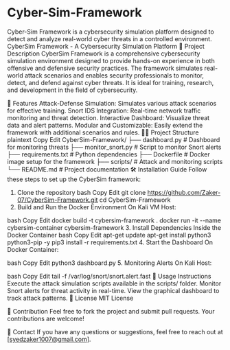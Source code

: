 # Cyber-Sim-Framework
Cyber-Sim Framework is a cybersecurity simulation platform designed to detect and analyze real-world cyber threats in a controlled environment.
CyberSim Framework - A Cybersecurity Simulation Platform
📖 Project Description
CyberSim Framework is a comprehensive cybersecurity simulation environment designed to provide hands-on experience in both offensive and defensive security practices. The framework simulates real-world attack scenarios and enables security professionals to monitor, detect, and defend against cyber threats. It is ideal for training, research, and development in the field of cybersecurity.

🚀 Features
Attack-Defense Simulation: Simulates various attack scenarios for effective training.
Snort IDS Integration: Real-time network traffic monitoring and threat detection.
Interactive Dashboard: Visualize threat data and alert patterns.
Modular and Customizable: Easily extend the framework with additional scenarios and rules.
🧑‍💻 Project Structure
plaintext
Copy
Edit
CyberSim-Framework/
├── dashboard.py       # Dashboard for monitoring threats
├── monitor_snort.py    # Script to monitor Snort alerts
├── requirements.txt    # Python dependencies
├── Dockerfile          # Docker image setup for the framework
├── scripts/            # Attack and monitoring scripts
└── README.md           # Project documentation
🛠️ Installation Guide
Follow these steps to set up the CyberSim framework:

1. Clone the repository
bash
Copy
Edit
git clone https://github.com/Zaker-07/CyberSim-Framework.git
cd CyberSim-Framework
2. Build and Run the Docker Environment
On Kali VM Host:

bash
Copy
Edit
docker build -t cybersim-framework .
docker run -it --name cybersim-container cybersim-framework
3. Install Dependencies Inside the Docker Container
bash
Copy
Edit
apt-get update
apt-get install python3 python3-pip -y
pip3 install -r requirements.txt
4. Start the Dashboard
On Docker Container:

bash
Copy
Edit
python3 dashboard.py
5. Monitoring Alerts
On Kali Host:

bash
Copy
Edit
tail -f /var/log/snort/snort.alert.fast
🧩 Usage Instructions
Execute the attack simulation scripts available in the scripts/ folder.
Monitor Snort alerts for threat activity in real-time.
View the graphical dashboard to track attack patterns.
📜 License
MIT License

🙌 Contribution
Feel free to fork the project and submit pull requests. Your contributions are welcome!

📧 Contact
If you have any questions or suggestions, feel free to reach out at [syedzaker1007@gmail.com].
